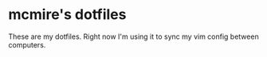 # mcmire's dotfiles

These are my dotfiles. Right now I'm using it to sync my vim config
between computers.
